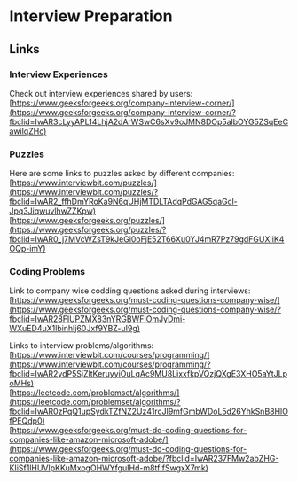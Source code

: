 # Interview Preparation

## Links

### Interview Experiences
Check out interview experiences shared by users:  
[https://www.geeksforgeeks.org/company-interview-corner/](https://www.geeksforgeeks.org/company-interview-corner/?fbclid=IwAR3cLyyAPL14LhjA2dArWSwC6sXv9oJMN8DOp5albOYG5ZSqEeCawilqZHc)

### Puzzles
Here are some links to puzzles asked by different companies:  
[https://www.interviewbit.com/puzzles/](https://www.interviewbit.com/puzzles/?fbclid=IwAR2_ffhDmYRoKa9N6qUHjMTDLTAdqPdGAG5qaGcl-Jpq3JiqwuvlhwZZKpw)  
[https://www.geeksforgeeks.org/puzzles/](https://www.geeksforgeeks.org/puzzles/?fbclid=IwAR0_j7MVcWZsT9kJeGi0oFjE52T66Xu0YJ4mR7Pz79gdFGUXIiK4OQp-imY)

### Coding Problems
Link to company wise codding questions asked during interviews:  
[https://www.geeksforgeeks.org/must-coding-questions-company-wise/](https://www.geeksforgeeks.org/must-coding-questions-company-wise/?fbclid=IwAR28FlUPZMX83nYRGBWFIOmJyDmi-WXuED4uX1lbinhlj60Jxf9YBZ-uI9g)  

Links to interview problems/algorithms:  
[https://www.interviewbit.com/courses/programming/](https://www.interviewbit.com/courses/programming/?fbclid=IwAR2ydP5SjZltKeruyyiOuLqAc9MU8LixxfkpVQzjQXgE3XHO5aYtJLpoMHs)  
[https://leetcode.com/problemset/algorithms/](https://leetcode.com/problemset/algorithms/?fbclid=IwAR0zPqQ1upSydkTZfNZ2Uz41rcJI9mfGmbWDoL5d26YhkSnB8HlOfPEQdp0)  
[https://www.geeksforgeeks.org/must-do-coding-questions-for-companies-like-amazon-microsoft-adobe/](https://www.geeksforgeeks.org/must-do-coding-questions-for-companies-like-amazon-microsoft-adobe/?fbclid=IwAR237FMw2abZHG-KIiSf1lHUVIpKKuMxogOHWYfguIHd-m8tfIfSwgxX7mk)
